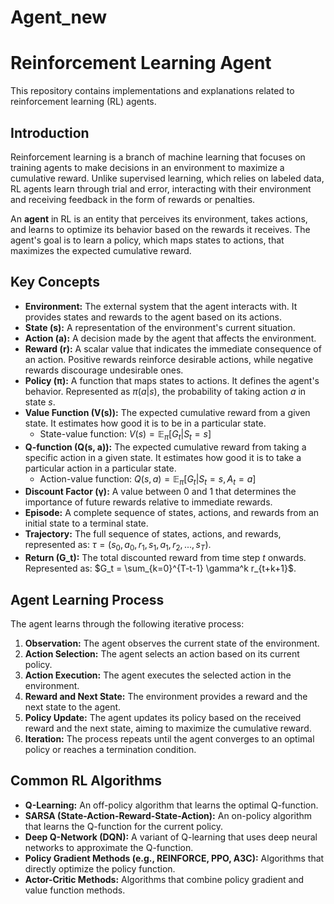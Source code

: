 # Agent_new
# Reinforcement Learning Agent

This repository contains implementations and explanations related to reinforcement learning (RL) agents.

## Introduction

Reinforcement learning is a branch of machine learning that focuses on training agents to make decisions in an environment to maximize a cumulative reward. Unlike supervised learning, which relies on labeled data, RL agents learn through trial and error, interacting with their environment and receiving feedback in the form of rewards or penalties.

An **agent** in RL is an entity that perceives its environment, takes actions, and learns to optimize its behavior based on the rewards it receives. The agent's goal is to learn a policy, which maps states to actions, that maximizes the expected cumulative reward.

## Key Concepts

* **Environment:** The external system that the agent interacts with. It provides states and rewards to the agent based on its actions.
* **State (s):** A representation of the environment's current situation.
* **Action (a):** A decision made by the agent that affects the environment.
* **Reward (r):** A scalar value that indicates the immediate consequence of an action. Positive rewards reinforce desirable actions, while negative rewards discourage undesirable ones.
* **Policy (π):** A function that maps states to actions. It defines the agent's behavior. Represented as $\pi(a|s)$, the probability of taking action $a$ in state $s$.
* **Value Function (V(s)):** The expected cumulative reward from a given state. It estimates how good it is to be in a particular state.
    * State-value function: $V(s) = \mathbb{E}_{\pi} [G_t | S_t = s]$
* **Q-function (Q(s, a)):** The expected cumulative reward from taking a specific action in a given state. It estimates how good it is to take a particular action in a particular state.
    * Action-value function: $Q(s, a) = \mathbb{E}_{\pi} [G_t | S_t = s, A_t = a]$
* **Discount Factor (γ):** A value between 0 and 1 that determines the importance of future rewards relative to immediate rewards.
* **Episode:** A complete sequence of states, actions, and rewards from an initial state to a terminal state.
* **Trajectory:** The full sequence of states, actions, and rewards, represented as: $τ = (s_0, a_0, r_1, s_1, a_1, r_2, ..., s_T)$.
* **Return (G_t):** The total discounted reward from time step $t$ onwards. Represented as: $G_t = \sum_{k=0}^{T-t-1} \gamma^k r_{t+k+1}$.

## Agent Learning Process

The agent learns through the following iterative process:

1.  **Observation:** The agent observes the current state of the environment.
2.  **Action Selection:** The agent selects an action based on its current policy.
3.  **Action Execution:** The agent executes the selected action in the environment.
4.  **Reward and Next State:** The environment provides a reward and the next state to the agent.
5.  **Policy Update:** The agent updates its policy based on the received reward and the next state, aiming to maximize the cumulative reward.
6.  **Iteration:** The process repeats until the agent converges to an optimal policy or reaches a termination condition.

## Common RL Algorithms

* **Q-Learning:** An off-policy algorithm that learns the optimal Q-function.
* **SARSA (State-Action-Reward-State-Action):** An on-policy algorithm that learns the Q-function for the current policy.
* **Deep Q-Network (DQN):** A variant of Q-learning that uses deep neural networks to approximate the Q-function.
* **Policy Gradient Methods (e.g., REINFORCE, PPO, A3C):** Algorithms that directly optimize the policy function.
* **Actor-Critic Methods:** Algorithms that combine policy gradient and value function methods.

